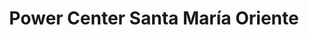 ---
title: "Power Center Santa María Oriente"
url: /melipilla/power-center-santa-maria-oriente/
shop: centro comercial
---